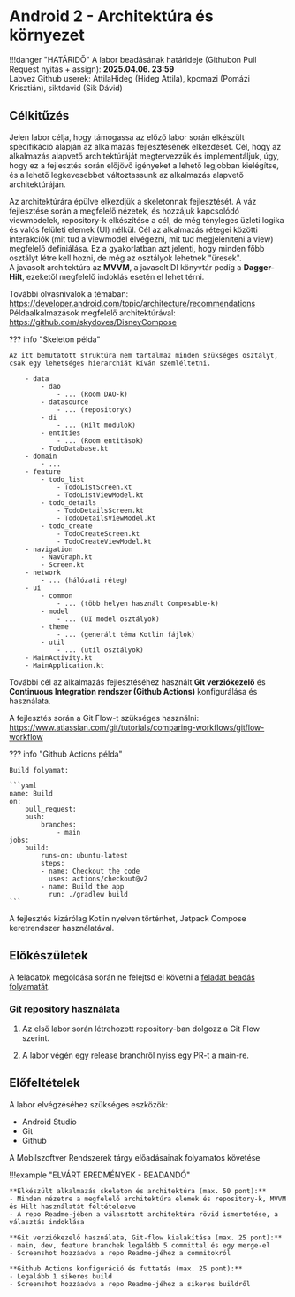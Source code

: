 # Android 2 - Architektúra és környezet

!!!danger "HATÁRIDŐ"
	A labor beadásának határideje (Githubon Pull Request nyitás + assign): **2025.04.06. 23:59**  
    Labvez Github userek: AttilaHideg (Hideg Attila), kpomazi (Pomázi Krisztián), siktdavid (Sik Dávid)

## Célkitűzés

Jelen labor célja, hogy támogassa az előző labor során elkészült specifikáció alapján az alkalmazás fejlesztésének elkezdését. Cél, hogy az alkalmazás alapvető architektúráját megtervezzük és implementáljuk, úgy, hogy ez a fejlesztés során előjövő igényeket a lehető legjobban kielégítse, és a lehető legkevesebbet változtassunk az alkalmazás alapvető architektúráján. 

Az architektúrára épülve elkezdjük a skeletonnak fejlesztését. A váz fejlesztése során a megfelelő nézetek, és hozzájuk kapcsolódó viewmodelek, repository-k elkészítése a cél, de még tényleges üzleti logika és valós felületi elemek (UI) nélkül. Cél az alkalmazás rétegei közötti interakciók (mit tud a viewmodel elvégezni, mit tud megjeleníteni a view) megfelelő definiálása. 
Ez a gyakorlatban azt jelenti, hogy minden főbb osztályt létre kell hozni, de még az osztályok lehetnek "üresek".  
A javasolt architektúra az **MVVM**, a javasolt DI könyvtár pedig a **Dagger-Hilt**, ezeketől megfelelő indoklás esetén el lehet térni.

További olvasnivalók a témában:
https://developer.android.com/topic/architecture/recommendations  
Példaalkalmazások megfelelő architektúrával:  
https://github.com/skydoves/DisneyCompose

??? info "Skeleton példa"

    Az itt bemutatott struktúra nem tartalmaz minden szükséges osztályt, csak egy lehetséges hierarchiát kíván szemléltetni.

        - data
            - dao
                - ... (Room DAO-k)
            - datasource
                - ... (repositoryk)
            - di
                - ... (Hilt modulok)
            - entities
                - ... (Room entitások)
            - TodoDatabase.kt
        - domain
            - ...
        - feature
            - todo_list
                - TodoListScreen.kt
                - TodoListViewModel.kt
            - todo_details
                - TodoDetailsScreen.kt
                - TodoDetailsViewModel.kt
            - todo_create
                - TodoCreateScreen.kt
                - TodoCreateViewModel.kt
        - navigation
            - NavGraph.kt
            - Screen.kt
        - network
            - ... (hálózati réteg)
        - ui
            - common   
                - ... (több helyen használt Composable-k)
            - model
                - ... (UI model osztályok)
            - theme 
                - ... (generált téma Kotlin fájlok)
            - util
                - ... (util osztályok)
        - MainActivity.kt
        - MainApplication.kt

További cél az alkalmazás fejlesztéséhez használt **Git verziókezelő** és **Continuous Integration rendszer (Github Actions)** konfigurálása és használata.   

A fejlesztés során a Git Flow-t szükséges használni:  
https://www.atlassian.com/git/tutorials/comparing-workflows/gitflow-workflow

??? info "Github Actions példa"

    Build folyamat:

    ```yaml
    name: Build
    on:
        pull_request:
        push:
            branches:
                - main
    jobs:
        build:
            runs-on: ubuntu-latest
            steps:
            - name: Checkout the code
              uses: actions/checkout@v2
            - name: Build the app
              run: ./gradlew build
    ```

A fejlesztés kizárólag Kotlin nyelven történhet, Jetpack Compose keretrendszer használatával.


## Előkészületek

A feladatok megoldása során ne felejtsd el követni a [feladat beadás folyamatát](../../tudnivalok/github/GitHub.md).

### Git repository használata

1. Az első labor során létrehozott repository-ban dolgozz a Git Flow szerint.

2. A labor végén egy release branchről nyiss egy PR-t a main-re.

## Előfeltételek 

A labor elvégzéséhez szükséges eszközök: 

- Android Studio
- Git
- Github

A Mobilszoftver Rendszerek tárgy előadásainak folyamatos követése 

!!!example "ELVÁRT EREDMÉNYEK - BEADANDÓ" 

    **Elkészült alkalmazás skeleton és architektúra (max. 50 pont):**  
    - Minden nézetre a megfelelő architektúra elemek és repository-k, MVVM és Hilt használatát feltételezve  
    - A repo Readme-jében a választott architektúra rövid ismertetése, a választás indoklása

    **Git verziókezelő használata, Git-flow kialakítása (max. 25 pont):**  
    - main, dev, feature branchek legalább 5 committal és egy merge-el  
    - Screenshot hozzáadva a repo Readme-jéhez a commitokról

    **Github Actions konfiguráció és futtatás (max. 25 pont):**  
    - Legalább 1 sikeres build  
    - Screenshot hozzáadva a repo Readme-jéhez a sikeres buildről
